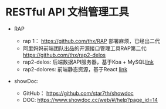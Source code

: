 # RESTful API ⽂档管理工具

- RAP
  - rap 1： https://github.com/thx/RAP  部署麻烦，已经出二代
  - 阿里妈妈前端团队出品的开源接口管理工具RAP第二代: https://github.com/thx/rap2-delos
  - rap2-delos: 后端数据API服务器，基于Koa + MySQL[link](http://github.com/thx/rap2-delos)
  - rap2-dolores: 前端静态资源，基于React [link](http://github.com/thx/rap2-dolores)
  
- showDoc: 
  - GitHub： https://github.com/star7th/showdoc
  - DOC: https://www.showdoc.cc/web/#/help?page_id=14

